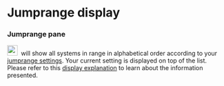 # Jumprange display

### Jumprange pane
<img src="https://raw.githubusercontent.com/Risingson/eedocs/master/docs/images/jmp.png" width="24" height="24"> &nbsp;will show all systems in range in alphabetical order according to your [jumprange settings](https://eveeyeechoes.readthedocs.io/en/latest/navigation/waypoints/#route-display). Your current setting is displayed on top of the list. Please refer to this [display explanation](https://eveeye.readthedocs.io/en/latest/ui/route) to learn about the information presented.
<!--stackedit_data:
eyJoaXN0b3J5IjpbLTQyNDEyOTAzM119
-->